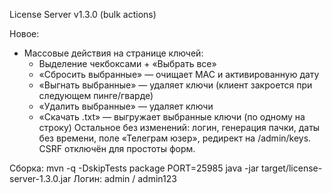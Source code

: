 License Server v1.3.0 (bulk actions)

Новое:
- Массовые действия на странице ключей:
  - Выделение чекбоксами + «Выбрать все»
  - «Сбросить выбранные» — очищает MAC и активированную дату
  - «Выгнать выбранные» — удаляет ключи (клиент закроется при следующем пинге/гварде)
  - «Удалить выбранные» — удаляет ключи
  - «Скачать .txt» — выгружает выбранные ключи (по одному на строку)
Остальное без изменений: логин, генерация пачки, даты без времени, поле «Телеграм юзер», редирект на /admin/keys. CSRF отключён для простоты форм.

Сборка:
mvn -q -DskipTests package
PORT=25985 java -jar target/license-server-1.3.0.jar
Логин: admin / admin123
